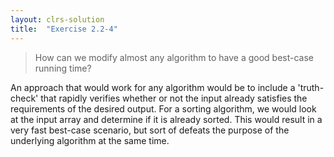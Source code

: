 ```yaml
---
layout: clrs-solution
title:  "Exercise 2.2-4"
---
```

>How can we modify almost any algorithm to have a good best-case running time?

An approach that would work for any algorithm would be to include a 'truth-check' that rapidly verifies whether or not the input already satisfies the requirements of the desired output. For a sorting algorithm, we would look at the input array and determine if it is already sorted. This would result in a very fast best-case scenario, but sort of defeats the purpose of the underlying algorithm at the same time.